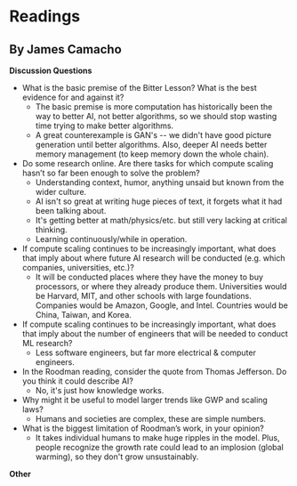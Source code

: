 # Readings
## By James Camacho

**Discussion Questions**
- What is the basic premise of the Bitter Lesson? What is the best evidence for and against it?
	-  The basic premise is more computation has historically been the way to better AI, not better algorithms, so we should stop wasting time trying to make better algorithms.
	- A great counterexample is GAN's -- we didn't have good picture generation until better algorithms. Also, deeper AI needs better memory management (to keep memory down the whole chain).
- Do some research online. Are there tasks for which compute scaling hasn’t so far been enough to solve the problem?
	- Understanding context, humor, anything unsaid but known from the wider culture.
	- AI isn't so great at writing huge pieces of text, it forgets what it had been talking about.
	- It's getting better at math/physics/etc. but still very lacking at critical thinking.
	- Learning continuously/while in operation.
- If compute scaling continues to be increasingly important, what does that imply about where future AI research will be conducted (e.g. which companies, universities, etc.)?
	- It will be conducted places where they have the money to buy processors, or where they already produce them. Universities would be Harvard, MIT, and other schools with large foundations. Companies would be Amazon, Google, and Intel. Countries would be China, Taiwan, and Korea.
- If compute scaling continues to be increasingly important, what does that imply about the number of engineers that will be needed to conduct ML research?
	- Less software engineers, but far more electrical & computer engineers.
- In the Roodman reading, consider the quote from Thomas Jefferson. Do you think it could describe AI?
	- No, it's just how knowledge works.
- Why might it be useful to model larger trends like GWP and scaling laws?
	- Humans and societies are complex, these are simple numbers.
- What is the biggest limitation of Roodman’s work, in your opinion?
	- It takes individual humans to make huge ripples in the model. Plus, people recognize the growth rate could lead to an implosion (global warming), so they don't grow unsustainably.

**Other**
